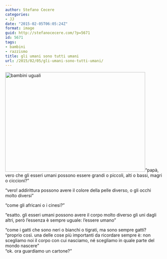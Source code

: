 ```yaml
---
author: Stefano Cecere
categories:
- JJ
date: "2015-02-05T06:05:24Z"
format: image
guid: http://stefanocecere.com/?p=5671
id: 5671
tags:
- bambini
- razzismo
title: gli umani sono tutti umani
url: /2015/02/05/gli-umani-sono-tutti-umani/
---
```


<img class=" size-medium wp-image-5672 aligncenter" src="http://stefanocecere.com/wp-content/uploads/sites/3/2015/03/bambini-uguali-449x320.jpg" alt="bambini uguali" width="449" height="320" />&#8220;papà, vero che gli esseri umani possono essere grandi o piccoli, alti o bassi, magri o ciccioni?&#8221;
  
&#8220;vero! addirittura possono avere il colore della pelle diverso, o gli occhi molto diversi&#8221;
  
&#8220;come gli africani o i cinesi?&#8221;
  
&#8220;esatto. gli esseri umani possono avere il corpo molto diverso gli uni dagli altri, però l&#8217;essenza è sempre uguale: l&#8217;essere umano&#8221;
  
&#8220;come i gatti che sono neri o bianchi o tigrati, ma sono sempre gatti?<span class="text_exposed_show"><br /> &#8220;proprio così. una delle cose più importanti da ricordare sempre è: non scegliamo noi il corpo con cui nasciamo, né scegliamo in quale parte del mondo nascere&#8221;<br /> &#8220;ok. ora guardiamo un cartone?&#8221;</span>